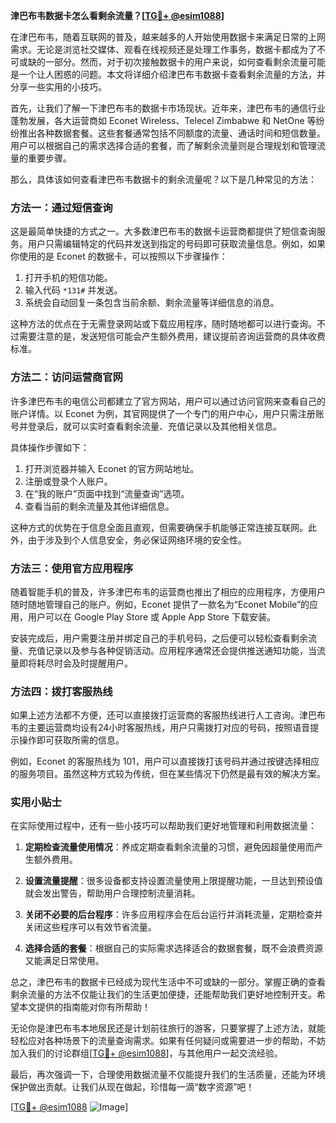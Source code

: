 **津巴布韦数据卡怎么看剩余流量？[[TG💪+ @esim1088](https://t.me/s/esim1088)]**

在津巴布韦，随着互联网的普及，越来越多的人开始使用数据卡来满足日常的上网需求。无论是浏览社交媒体、观看在线视频还是处理工作事务，数据卡都成为了不可或缺的一部分。然而，对于初次接触数据卡的用户来说，如何查看剩余流量可能是一个让人困惑的问题。本文将详细介绍津巴布韦数据卡查看剩余流量的方法，并分享一些实用的小技巧。

首先，让我们了解一下津巴布韦的数据卡市场现状。近年来，津巴布韦的通信行业蓬勃发展，各大运营商如 Econet Wireless、Telecel Zimbabwe 和 NetOne 等纷纷推出各种数据套餐。这些套餐通常包括不同额度的流量、通话时间和短信数量。用户可以根据自己的需求选择合适的套餐，而了解剩余流量则是合理规划和管理流量的重要步骤。

那么，具体该如何查看津巴布韦数据卡的剩余流量呢？以下是几种常见的方法：

### 方法一：通过短信查询

这是最简单快捷的方式之一。大多数津巴布韦的数据卡运营商都提供了短信查询服务。用户只需编辑特定的代码并发送到指定的号码即可获取流量信息。例如，如果你使用的是 Econet 的数据卡，可以按照以下步骤操作：

1. 打开手机的短信功能。
2. 输入代码 `*131#` 并发送。
3. 系统会自动回复一条包含当前余额、剩余流量等详细信息的消息。

这种方法的优点在于无需登录网站或下载应用程序，随时随地都可以进行查询。不过需要注意的是，发送短信可能会产生额外费用，建议提前咨询运营商的具体收费标准。

### 方法二：访问运营商官网

许多津巴布韦的电信公司都建立了官方网站，用户可以通过访问官网来查看自己的账户详情。以 Econet 为例，其官网提供了一个专门的用户中心，用户只需注册账号并登录后，就可以实时查看剩余流量、充值记录以及其他相关信息。

具体操作步骤如下：
1. 打开浏览器并输入 Econet 的官方网站地址。
2. 注册或登录个人账户。
3. 在“我的账户”页面中找到“流量查询”选项。
4. 查看当前的剩余流量及其他详细信息。

这种方式的优势在于信息全面且直观，但需要确保手机能够正常连接互联网。此外，由于涉及到个人信息安全，务必保证网络环境的安全性。

### 方法三：使用官方应用程序

随着智能手机的普及，许多津巴布韦的运营商也推出了相应的应用程序，方便用户随时随地管理自己的账户。例如，Econet 提供了一款名为“Econet Mobile”的应用，用户可以在 Google Play Store 或 Apple App Store 下载安装。

安装完成后，用户需要注册并绑定自己的手机号码，之后便可以轻松查看剩余流量、充值记录以及参与各种促销活动。应用程序通常还会提供推送通知功能，当流量即将耗尽时会及时提醒用户。

### 方法四：拨打客服热线

如果上述方法都不方便，还可以直接拨打运营商的客服热线进行人工咨询。津巴布韦的主要运营商均设有24小时客服热线，用户只需拨打对应的号码，按照语音提示操作即可获取所需的信息。

例如，Econet 的客服热线为 101，用户可以直接拨打该号码并通过按键选择相应的服务项目。虽然这种方式较为传统，但在某些情况下仍然是最有效的解决方案。

### 实用小贴士

在实际使用过程中，还有一些小技巧可以帮助我们更好地管理和利用数据流量：

1. **定期检查流量使用情况**：养成定期查看剩余流量的习惯，避免因超量使用而产生额外费用。
   
2. **设置流量提醒**：很多设备都支持设置流量使用上限提醒功能，一旦达到预设值就会发出警告，帮助用户合理控制流量消耗。

3. **关闭不必要的后台程序**：许多应用程序会在后台运行并消耗流量，定期检查并关闭这些程序可以有效节省流量。

4. **选择合适的套餐**：根据自己的实际需求选择适合的数据套餐，既不会浪费资源又能满足日常使用。

总之，津巴布韦的数据卡已经成为现代生活中不可或缺的一部分。掌握正确的查看剩余流量的方法不仅能让我们的生活更加便捷，还能帮助我们更好地控制开支。希望本文提供的指南能对你有所帮助！

无论你是津巴布韦本地居民还是计划前往旅行的游客，只要掌握了上述方法，就能轻松应对各种场景下的流量查询需求。如果有任何疑问或需要进一步的帮助，不妨加入我们的讨论群组[[TG💪+ @esim1088](https://t.me/s/esim1088)]，与其他用户一起交流经验。

最后，再次强调一下，合理使用数据流量不仅能提升我们的生活质量，还能为环境保护做出贡献。让我们从现在做起，珍惜每一滴“数字资源”吧！

[[TG💪+ @esim1088](https://t.me/s/esim1088) ![Image](https://i.postimg.cc/4NQfJmqS/Snipaste-2025-05-13-00-14-12.png)]